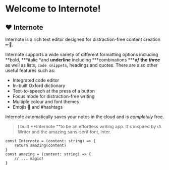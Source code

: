 # Welcome to Internote!



## ❤ Internote

Internote is a rich text editor designed for distraction-free content creation ✏📜.

Internote supports a wide variety of different formatting options including **bold, ***italic *and __underline__ including ***combinations ***__*of*__ **__the__** __***three***__ as well as lists, `code snippets`, headings and quotes. There are also other useful features such as:

- Integrated code editor
- In-built Oxford dictionary
- Text-to-speech at the press of a button
- Focus mode for distraction-free writing
- Multiple colour and font themes
- Emojis 🚀 and #hashtags 

Internote automatically saves your notes in the cloud and is *completely* free.

> I built **Internote **to be an effortless writing app. It's inspired by iA Writer and the amazing sans-serif font, Inter.

```
const Internote = (content: string) => {
    return amazing(content)
}
const amazing = (content: string) => {
    // ... magic!
}
```





